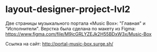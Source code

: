# layout-designer-project-lvl2

Две страницы музыкального портала «Music Box»: "Главная" и "Исполнители". Верстка была сделана по макету из Figma: https://www.figma.com/file/M9jcGRLYZEJk2H55BDxW3x/Music-Box

Ссылка на сайт: http://portal-music-box.surge.sh/
